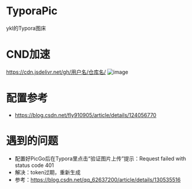 # TyporaPic
ykl的Typora图床

# CND加速
https://cdn.jsdelivr.net/gh/用户名/仓库名/
![image](https://github.com/lovgao/TyporaPic/assets/113586736/09cb22e4-562c-4bf1-a3cf-67491067a531)

# 配置参考
- https://blog.csdn.net/fly910905/article/details/124056770

# 遇到的问题
- 配置好PicGo后在Typora里点击“验证图片上传”提示：Request failed with status code 401
- 解决：token过期，重新生成
- 参考：https://blog.csdn.net/qq_62637200/article/details/130535516

